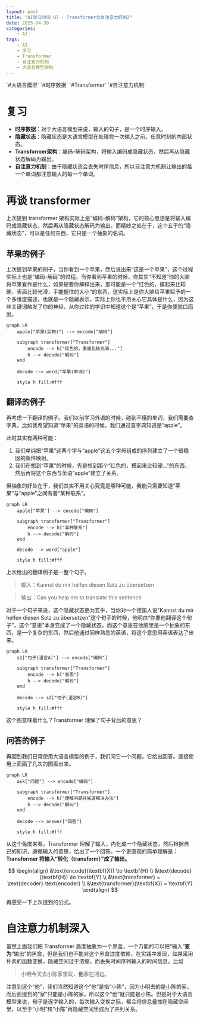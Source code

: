 ```yaml
---
layout: post
title: "AI学习时间 07 - Transformer与自注意力机制2"
date: 2025-04-30
categories:
    - AI
tags:
    - AI
    - 学习
    - Transformer
    - 自注意力机制
    - 大语言模型架构
---
```


<div class="theme-color-blue" markdown=1>
`#大语言模型` `#时序数据` `#Transformer` `#自注意力机制`
</div>

# 复习

- **时序数据**：对于大语言模型来说，输入的句子，是一个时序输入。
- **隐藏状态**：隐藏状态是大语言模型在处理完一次输入之前，任意时刻的内部状态。
- **Transformer架构**：编码-解码架构，将输入编码成隐藏状态，然后再从隐藏状态解码为输出。
- **自注意力机制**：由于隐藏状态会丢失时序信息，所以自注意力机制让输出的每一个单词都注意输入的每一个单词。

# 再谈 transformer

上次提到 transformer 架构实际上是“编码-解码”架构，它的核心思想是将输入编码成隐藏状态，然后再从隐藏状态解码为输出。而精妙之处在于，这个玄乎的“隐藏状态”，可以是任何东西，它只是一个抽象的名词。

## 苹果的例子

上次提到苹果的例子，当你看到一个苹果，然后说出来“这是一个苹果”，这个过程实际上也是“编码-解码”的过程。当你看到苹果的时候，你其实“不知道”你的大脑将苹果看作是什么，如果硬要你解释出来，那可能是一个“红色的，摸起来比较硬，表面比较光滑，手能握住的大小”的东西，这实际上是你大脑给苹果赋予的一个多维度描述，也就是一个隐藏表示，实际上你也不用关心它具体是什么，因为这些关键词触发了你的神经，从你过往的学识中知道这个是“苹果”，于是你便脱口而出。

```mermaid
graph LR
    apple["苹果(实物)"] --> encode["编码"]

    subgraph transformer["Transformer"]
        encode --> h["红色的，表面比较光滑..."]
        h --> decode["解码"]
    end

    decode --> word["苹果(单词)"]

    style h fill:#fff
```

## 翻译的例子

再考虑一下翻译的例子。我们以前学习外语的时候，碰到不懂的单词，我们需要查字典。比如我希望知道“苹果”的英语的时候，我们通过查字典知道是“apple”。

此时其实有两种可能：

1. 我们单纯把“苹果”这两个字与“apple”这五个字母组成的序列建立了一个很稳固的条件映射。
2. 我们在想到“苹果”的时候，先是想到那个“红色的，摸起来比较硬...”的东西，然后再将这个东西与英语“apple”建立了关系。

但抽象的好处在于，我们其实不用关心究竟是哪种可能，我能只需要知道“苹果”与“apple”之间有着“某种联系”。

```mermaid
graph LR
    apple["苹果"] --> encode["编码"]

    subgraph transformer["Transformer"]
        encode --> h["某种联系"]
        h --> decode["解码"]
    end

    decode --> word["apple"]

    style h fill:#fff
```

上次给出的翻译例子是一整个句子。

> 输入：Kannst du mir helfen diesen Satz zu übersetzen

> 输出：Can you help me to translate this sentence

对于一个句子来说，这个隐藏状态更为玄乎，当你对一个德国人说"Kannst du mir helfen diesen Satz zu übersetzen"这个句子的时候，他明白“你要他翻译这个句子”，这个“意思”本身变成了一个隐藏状态，而这个意思在他脑里是一个抽象的东西，是一个复杂的东西，然后他通过同样熟悉的英语，将这个意思用英语表达了出来。

```mermaid
graph LR
    s1["句子(语言A)"] --> encode["编码"]

    subgraph transformer["Transformer"]
        encode --> h["意思"]
        h --> decode["解码"]
    end

    decode --> s2["句子(语言B)"]

    style h fill:#fff
```

这个图意味着什么？Transformer 理解了句子背后的意思？

## 问答的例子

再回到我们日常使用大语言模型的例子，我们问它一个问题，它给出回答。直接使用上面画了几次的图画出来。

```mermaid
graph LR
    ask["问题"] --> encode["编码"]

    subgraph transformer["Transformer"]
        encode --> h["理解问题并知道解决办法"]
        h --> decode["解码"]
    end

    decode --> answer["回答"]

    style h fill:#fff
```

从这个角度来看，Transformer 理解了输入，内化成一个隐藏状态，然后根据自己的知识，遵循输入的意思，给出了一个回答。一个更直观的简单理解是：**Transformer 将输入“转化（transform）”成了输出。**

$$
\begin{align}
&\text{encode}(\textbf{X}) \to \textbf{H} \\
&\text{decode}(\textbf{H}) \to \textbf{Y} \\
&\text{transformer} = \text{decoder}.\text{encoder} \\
&\text{transformer}(\textbf{X}) = \textbf{Y}
\end{align}
$$

再感受一下上次提到的公式。

# 自注意力机制深入

虽然上面我们把 Transformer 高度抽象为一个黑盒，一个万能的可以把“输入”**变为**“输出”的黑盒，但是我们也不能对这个黑盒过度依赖，在实践中发现，如果采用朴素的函数变换，隐藏空间过于浓缩，而丢失时间序列输入的时间信息。比如

> 小明今天去小陈家里玩，**他**家在河边。

注意到这个“他”，我们当然知道这个“他”是指“小陈”，因为小明去的是小陈的家，而后面提到的“家”只能是小陈的家，所以这个“他”就只能是小陈。但是对于大语言模型来说，句子是逐字输入的，每次输入变换之际，都会将信息叠加在隐藏空间里，以至于“小明”和“小陈”再隐藏空间里成为了并列关系。

